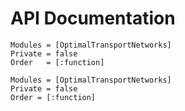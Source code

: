 # API Documentation

```@index
Modules = [OptimalTransportNetworks]
Private = false
Order   = [:function]
```

```@autodocs
Modules = [OptimalTransportNetworks]
Private = false
Order = [:function]
```
